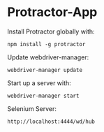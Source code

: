 # Protractor-App

Install Protractor globally with:
```
npm install -g protractor
```
Update webdriver-manager:
```
webdriver-manager update
```
Start up a server with:
```
webdriver-manager start
```
Selenium Server:
```
http://localhost:4444/wd/hub
```
